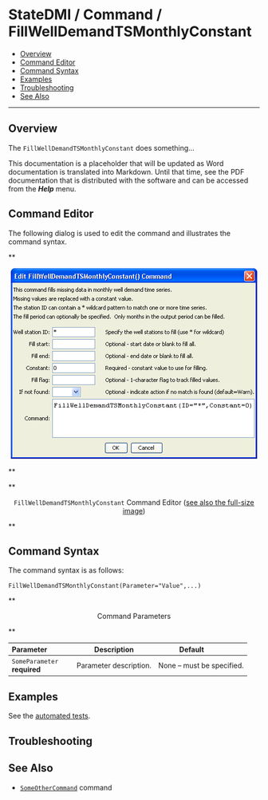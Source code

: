 # StateDMI / Command / FillWellDemandTSMonthlyConstant #

* [Overview](#overview)
* [Command Editor](#command-editor)
* [Command Syntax](#command-syntax)
* [Examples](#examples)
* [Troubleshooting](#troubleshooting)
* [See Also](#see-also)

-------------------------

## Overview ##

The `FillWellDemandTSMonthlyConstant` does something...

This documentation is a placeholder that will be updated as Word documentation is translated into Markdown.
Until that time, see the PDF documentation that is distributed with the software and can be accessed
from the ***Help*** menu.

## Command Editor ##

The following dialog is used to edit the command and illustrates the command syntax.

**<p style="text-align: center;">
![FillWellDemandTSMonthlyConstant](FillWellDemandTSMonthlyConstant.png)
</p>**

**<p style="text-align: center;">
`FillWellDemandTSMonthlyConstant` Command Editor (<a href="../FillWellDemandTSMonthlyConstant.png">see also the full-size image</a>)
</p>**

## Command Syntax ##

The command syntax is as follows:

```text
FillWellDemandTSMonthlyConstant(Parameter="Value",...)
```
**<p style="text-align: center;">
Command Parameters
</p>**

| **Parameter**&nbsp;&nbsp;&nbsp;&nbsp;&nbsp;&nbsp;&nbsp;&nbsp;&nbsp;&nbsp;&nbsp;&nbsp; | **Description** | **Default**&nbsp;&nbsp;&nbsp;&nbsp;&nbsp;&nbsp;&nbsp;&nbsp;&nbsp;&nbsp; |
| --------------|-----------------|----------------- |
|`SomeParameter`<br>**required**|Parameter description.|None – must be specified.|

## Examples ##

See the [automated tests](https://github.com/OpenCDSS/cdss-app-statedmi-test/tree/master/test/regression/commands/FillWellDemandTSMonthlyConstant).

## Troubleshooting ##

## See Also ##

* [`SomeOtherCommand`](../SomeOtherCommand/SomeOtherCommand) command
